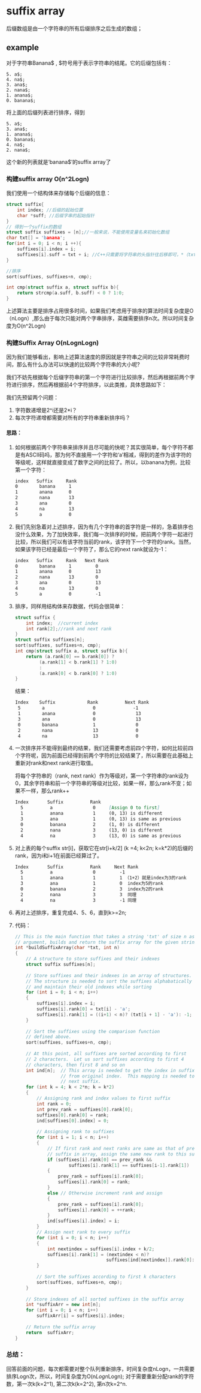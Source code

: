 # suffix array

后缀数组是由一个字符串的所有后缀排序之后生成的数组；

## example

对于字符串Banana\$ ,  $符号用于表示字符串的结尾。它的后缀包括有：

```
5. a$;
4. na$;
3. ana$;
2. nana$;
1. anana$;
0. banana$;
```

将上面的后缀列表进行排序，得到

```
5. a$;
3. ana$;
1. anana$;
0. banana$;
4. na$;
2. nana$;
```

这个新的列表就是‘banana$’的suffix array了



###	构建suffix array O(n^2Logn)

我们使用一个结构体来存储每个后缀的信息：

```c++
struct suffix{
    int index; //后缀的起始位置
    char *suff; //后缀字串的起始指针
}
// 得到一个suffix的数组
struct suffix suffixes = [n];//一般来说，不能使用变量名来初始化数组
char txt[] = 'banana';
for(int i = 0; i < n; i ++){
    suffixes[i].index = i;
    suffixes[i].suff = txt + i; //C++只需要将字符串的头指针往后移即可，*（txt+1）表示该位置的后缀
}

//排序
sort(suffixes, suffixes+n, cmp);

int cmp(struct suffix a, struct suffix b){
    return strcmp(a.suff, b.suff) < 0 ? 1:0;
}
```

上述算法主要是排序占用很多时间，如果我们考虑用于排序的算法时间复杂度是O（nLogn）,那么由于每次只能对两个字串排序，英雌需要排序n次。所以时间复杂度为O(n^2Logn)

### 构建Suffix Array O(nLognLogn)

因为我们能够看出，影响上述算法速度的原因就是字符串之间的比较非常耗费时间，那么有什么办法可以快速的比较两个字符串的大小呢?

我们不妨先根据每个后缀字符串的第一个字符进行比较排序，然后再根据前两个字符进行排序，然后再根据前4个字符排序，以此类推，具体思路如下：

我们先预留两个问题：

1. 字符数递增是2^i还是2*i？
2. 每次字符递增都需要对所有的字符串重新排序吗？



#### 思路：

1. 如何根据前两个字符串来排序并且尽可能的快呢？其实很简单，每个字符不都是有ASCII码吗，那为何不直接用一个字符和‘a’相减，得到的差作为该字符的等级呢，这样就直接变成了数字之间的比较了。所以，以banana为例，比较第一个字符：

   ```markdown
   index   Suffix     Rank
   0        banana     1
   1        anana      0 
   2        nana       13 
   3        ana        0
   4        na         13
   5        a          0 
   ```

2. 我们先别急着对上述排序，因为有几个字符串的首字符是一样的，急着排序也没什么效果，为了加快效率，我们每一次排序的时候，把前两个字符一起进行比较，所以我们可以有该字符当前的rank，该字符下一个字符的rank。当然，如果该字符已经是最后一个字符了，那么它的next rank就设为-1：

   ```markdown
   index   Suffix     Rank   Next Rank
   0        banana     1         0
   1        anana      0         13
   2        nana       13        0
   3        ana        0         13
   4        na         13        0
   5        a          0         -1
   ```

3. 排序，同样用结构体来存数据，代码会很简单：

   ```c++
   struct suffix {
       int index;  //current index
       int rank[2];//rank and next rank
   }
   struct suffix suffixes[n];
   sort(suffixes, suffixes+n, cmp);
   int cmp(struct suffix a, struct suffix b){
       return (a.rank[0] == b.rank[0]) ? 
           	(a.rank[1] < b.rank[1] ? 1:0)
           	:
       		(a.rank[0] < b.rank[0] ? 1:0)
   }
   ```

   结果：

   ```markdown
   Index    Suffix            Rank          Next Rank 
    5        a                  0              -1
    1        anana              0               13    
    3        ana                0               13
    0        banana             1               0
    2        nana               13              0
    4        na                 13              0  
   ```

4. 一次排序并不能得到最终的结果，我们还需要考虑前四个字符，如何比较前四个字符呢，因为前面已经得到前两个字符的比较结果了，所以需要在此基础上重新对rank和next rank进行取值。

   将每个字符串的（rank, next rank）作为等级对，第一个字符串的rank设为0，其余字符串和前一个字符串的等级对比较，如果一样，那么rank不变；如果不一样，那么rank++

   ```markdown
   Index       Suffix          Rank       
     5          a               0     [Assign 0 to first]        
     1          anana           1     (0, 13) is different 
     3          ana             1     (0, 13) is same as previous     
     0          banana          2     (1, 0) is different
     2          nana            3     (13, 0) is different
     4          na              3     (13, 0) is same as previous  
   ```

5. 对上表的每个suffix str[i]，获取它在str[i+k/2] (k =4; k<2n; k=k*2)的后缀的rank，因为i和i+1在前面已经算过了。

   ```markdown
   Index       Suffix          Rank     Next Rank
     5          a               0         -1
     1          anana           1         1 （1+2）就是index为3的rank
     3          ana             1         0  index为5的rank
     0          banana          2         3  index为2的rank
     2          nana            3         3  同理
     4          na              3         -1 同理
   ```

6. 再对上述排序，重复完成4、5、6，直到k>=2n;

7. 代码：

   ```c++
   // This is the main function that takes a string 'txt' of size n as an 
   // argument, builds and return the suffix array for the given string 
   int *buildSuffixArray(char *txt, int n) 
   { 
       // A structure to store suffixes and their indexes 
       struct suffix suffixes[n]; 
     
       // Store suffixes and their indexes in an array of structures. 
       // The structure is needed to sort the suffixes alphabatically 
       // and maintain their old indexes while sorting 
       for (int i = 0; i < n; i++) 
       { 
           suffixes[i].index = i; 
           suffixes[i].rank[0] = txt[i] - 'a'; 
           suffixes[i].rank[1] = ((i+1) < n)? (txt[i + 1] - 'a'): -1; 
       } 
     
       // Sort the suffixes using the comparison function 
       // defined above. 
       sort(suffixes, suffixes+n, cmp); 
     
       // At this point, all suffixes are sorted according to first 
       // 2 characters.  Let us sort suffixes according to first 4 
       // characters, then first 8 and so on 
       int ind[n];  // This array is needed to get the index in suffixes[] 
                    // from original index.  This mapping is needed to get 
                    // next suffix. 
       for (int k = 4; k < 2*n; k = k*2) 
       { 
           // Assigning rank and index values to first suffix 
           int rank = 0; 
           int prev_rank = suffixes[0].rank[0]; 
           suffixes[0].rank[0] = rank; 
           ind[suffixes[0].index] = 0; 
     
           // Assigning rank to suffixes 
           for (int i = 1; i < n; i++) 
           { 
               // If first rank and next ranks are same as that of previous 
               // suffix in array, assign the same new rank to this suffix 
               if (suffixes[i].rank[0] == prev_rank && 
                       suffixes[i].rank[1] == suffixes[i-1].rank[1]) 
               { 
                   prev_rank = suffixes[i].rank[0]; 
                   suffixes[i].rank[0] = rank; 
               } 
               else // Otherwise increment rank and assign 
               { 
                   prev_rank = suffixes[i].rank[0]; 
                   suffixes[i].rank[0] = ++rank; 
               } 
               ind[suffixes[i].index] = i; 
           } 
           // Assign next rank to every suffix 
           for (int i = 0; i < n; i++) 
           { 
               int nextindex = suffixes[i].index + k/2; 
               suffixes[i].rank[1] = (nextindex < n)? 
                                     suffixes[ind[nextindex]].rank[0]: -1; 
           } 
     
           // Sort the suffixes according to first k characters 
           sort(suffixes, suffixes+n, cmp); 
       } 
     
       // Store indexes of all sorted suffixes in the suffix array 
       int *suffixArr = new int[n]; 
       for (int i = 0; i < n; i++) 
           suffixArr[i] = suffixes[i].index; 
     
       // Return the suffix array 
       return  suffixArr; 
   } 
   ```



### 总结：

回答前面的问题，每次都需要对整个队列重新排序，时间复杂度nLogn，一共需要排序Logn次，所以，时间复杂度为O(n*Logn*Logn); 对于需要重新分配rank的字符数，第一次k(k=2^1), 第二次k(k=2^2), 第n次k=2^n.